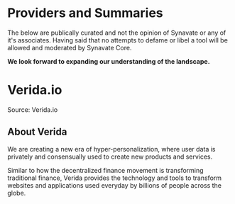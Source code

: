 # Providers and Summaries
The below are publically curated and not the opinion of Synavate or any of it's associates. Having said that no attempts to defame or libel a tool will be allowed and moderated by Synavate Core. 

**We look forward to expanding our understanding of the landscape.**


# Verida.io

Source: Verida.io

## About Verida
We are creating a new era of hyper-personalization, where user data is privately and consensually used to create new products and services.

Similar to how the decentralized finance movement is transforming traditional finance, Verida provides the technology and tools to transform websites and applications used everyday by billions of people across the globe.